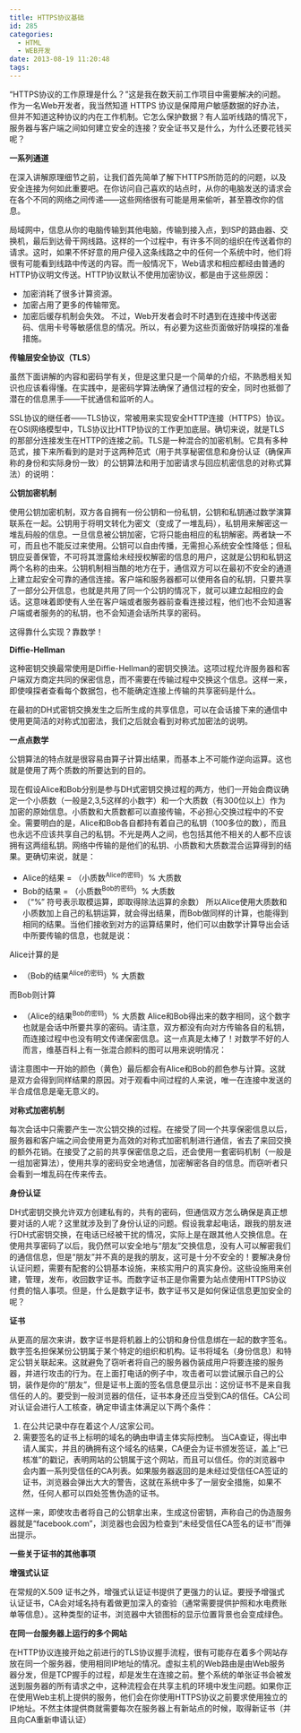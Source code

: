 ```yaml
---
title: HTTPS协议基础
id: 285
categories:
  - HTML
  - WEB开发
date: 2013-08-19 11:20:48
tags:
---
```


“HTTPS协议的工作原理是什么？”这是我在数天前工作项目中需要解决的问题。作为一名Web开发者，我当然知道 HTTPS 协议是保障用户敏感数据的好办法，但并不知道这种协议的内在工作机制。它怎么保护数据？有人监听线路的情况下，服务器与客户端之间如何建立安全的连接？安全证书又是什么，为什么还要花钱买呢？

**一系列通道**

在深入讲解原理细节之前，让我们首先简单了解下HTTPS所防范的的问题，以及安全连接为何如此重要吧。在你访问自己喜欢的站点时，从你的电脑发送的请求会在各个不同的网络之间传递——这些网络很有可能是用来偷听，甚至篡改你的信息。

局域网中，信息从你的电脑传输到其他电脑，传输到接入点，到ISP的路由器、交换机，最后到达骨干网线路。这样的一个过程中，有许多不同的组织在传送着你的请求。这时，如果不怀好意的用户侵入这条线路之中的任何一个系统中时，他们将很有可能看到线路中传送的内容。而一般情况下，Web请求和相应都经由普通的HTTP协议明文传送。HTTP协议默认不使用加密协议，都是由于这些原因：

*   加密消耗了很多计算资源。
*   加密占用了更多的传输带宽。
*   加密后缓存机制会失效。
不过，Web开发者会时不时遇到在连接中传送密码、信用卡号等敏感信息的情况。所以，有必要为这些页面做好防嗅探的准备措施。

**传输层安全协议（TLS）**

虽然下面讲解的内容和密码学有关，但是这里只是一个简单的介绍，不熟悉相关知识也应该看得懂。在实践中，是密码学算法确保了通信过程的安全，同时也抵御了潜在的信息黑手——干扰通信和监听的人。

SSL协议的继任者——TLS协议，常被用来实现安全HTTP连接（HTTPS）协议。在OSI网络模型中，TLS协议比HTTP协议的工作更加底层。确切来说，就是TLS的那部分连接发生在HTTP的连接之前。TLS是一种混合的加密机制。它具有多种范式，接下来所看到的是对于这两种范式（用于共享秘密信息和身份认证（确保声称的身份和实际身份一致）的公钥算法和用于加密请求与回应机密信息的对称式算法）的说明：

**公钥加密机制**

使用公钥加密机制，双方各自拥有一份公钥和一份私钥，公钥和私钥通过数学演算联系在一起。公钥用于将明文转化为密文（变成了一堆乱码），私钥用来解密这一堆乱码般的信息。一旦信息被公钥加密，它将只能由相应的私钥解密。两者缺一不可，而且也不能反过来使用。公钥可以自由传播，无需担心系统安全性降低；但私钥应妥善保管，不可将其泄露给未经授权解密的信息的用户，这就是公钥和私钥这两个名称的由来。公钥机制相当酷的地方在于，通信双方可以在最初不安全的通道上建立起安全可靠的通信连接。客户端和服务器都可以使用各自的私钥，只要共享了一部分公开信息，也就是共用了同一个公钥的情况下，就可以建立起相应的会话。这意味着即使有人坐在客户端或者服务器前查看连接过程，他们也不会知道客户端或者服务的的私钥，也不会知道会话所共享的密码。

这得靠什么实现？靠数学！

**Diffie-Hellman**

这种密钥交换最常使用是Diffie-Hellman的密钥交换法。这项过程允许服务器和客户端双方商定共同的保密信息，而不需要在传输过程中交换这个信息。这样一来，即使嗅探者查看每个数据包，也不能确定连接上传输的共享密码是什么。

在最初的DH式密钥交换发生之后所生成的共享信息，可以在会话接下来的通信中使用更简洁的对称式加密法，我们之后就会看到对称式加密法的说明。

**一点点数学**

公钥算法的特点就是很容易由算子计算出结果，而基本上不可能作逆向运算。这也就是使用了两个质数的所要达到的目的。

现在假设Alice和Bob分别是参与DH式密钥交换过程的两方，他们一开始会商议确定一个小质数（一般是2,3,5这样的小数字）和一个大质数（有300位以上）作为加密的原始信息。小质数和大质数都可以直接传输，不必担心交换过程中的不安全。需要明白的是，Alice和Bob各自都持有着自己的私钥（100多位的数），而且也永远不应该共享自己的私钥。不光是两人之间，也包括其他不相关的人都不应该拥有这两组私钥。网络中传输的是他们的私钥、小质数和大质数混合运算得到的结果。更确切来说，就是：

*   Alice的结果 = （小质数<sup>Alice的密码</sup>）% 大质数
*   Bob的结果 = （小质数<sup>Bob的密码</sup>）% 大质数
*   （“%” 符号表示取模运算，即取得除法运算的余数）
所以Alice使用大质数和小质数加上自己的私钥运算，就会得出结果，而Bob做同样的计算，也能得到相同的结果。当他们接收到对方的运算结果时，他们可以由数学计算导出会话中所要传输的信息，也就是说：

Alice计算的是

*   （Bob的结果<sup>Alice的密码</sup>）% 大质数

而Bob则计算

*   （Alice的结果<sup>Bob的密码</sup>）% 大质数
Alice和Bob得出来的数字相同，这个数字也就是会话中所要共享的密码。请注意，双方都没有向对方传输各自的私钥，而连接过程中也没有明文传递保密信息。这一点真是太棒了！对数学不好的人而言，维基百科上有一张混合颜料的图可以用来说明情况：

请注意图中一开始的颜色（黄色）最后都会有Alice和Bob的颜色参与计算。这就是双方会得到同样结果的原因。对于观看中间过程的人来说，唯一在连接中发送的半合成信息是毫无意义的。

**对称式加密机制**

每次会话中只需要产生一次公钥交换的过程。在接受了同一个共享保密信息以后，服务器和客户端之间会使用更为高效的对称式加密机制进行通信，省去了来回交换的额外花销。在接受了之前的共享保密信息之后，还会使用一套密码机制（一般是一组加密算法），使用共享的密码安全地通信，加密解密各自的信息。而窃听者只会看到一堆乱码在传来传去。

**身份认证**

DH式密钥交换允许双方创建私有的，共有的密码，但通信双方怎么确保是真正想要对话的人呢？这里就涉及到了身份认证的问题。假设我拿起电话，跟我的朋友进行DH式密钥交换，在电话已经被干扰的情况，实际上是在跟其他人交换信息。在使用共享密码了以后，我仍然可以安全地与“朋友”交换信息，没有人可以解密我们的通信信息，但是“朋友”并不真的是我的朋友，这可是十分不安全的！要解决身份认证问题，需要有配套的公钥基本设施，来核实用户的真实身份。这些设施用来创建，管理，发布，收回数字证书。而数字证书正是你需要为站点使用HTTPS协议付费的恼人事项。但是，什么是数字证书，数字证书又是如何保证信息更加安全的呢？

**证书**

从更高的层次来讲，数字证书是将机器上的公钥和身份信息绑在一起的数字签名。数字签名担保某份公钥属于某个特定的组织和机构。证书将域名（身份信息）和特定公钥关联起来。这就避免了窃听者将自己的服务器伪装成用户将要连接的服务器，并进行攻击的行为。在上面打电话的例子中，攻击者可以尝试展示自己的公钥，装作是你的“朋友”，但是证书上面的签名信息便显示出：这份证书不是来自我信任的人的。要受到一般浏览器的信任，证书本身还应当受到CA的信任。CA公司对认证会进行人工核查，确定申请主体满足以下两个条件：

1.   在公共记录中存在着这个人/这家公司。
2.  需要签名的证书上标明的域名的确由申请主体实际控制。
当CA查证，得出申请人属实，并且的确拥有这个域名的结果，CA便会为证书颁发签证，盖上“已核准”的戳记，表明网站的公钥属于这个网站，而且可以信任。你的浏览器中会内置一系列受信任的CA列表。如果服务器返回的是未经过受信任CA签证的证书，浏览器会弹出大大的警告，这就在系统中多了一层安全措施，如果不然，任何人都可以四处签售伪造的证书。

这样一来，即使攻击者将自己的公钥拿出来，生成这份密钥，声称自己的伪造服务器就是“facebook.com”，浏览器也会因为检查到“未经受信任CA签名的证书”而弹出提示。

**一些关于证书的其他事项**

**增强式认证**

在常规的X.509 证书之外，增强式认证证书提供了更强力的认证。要授予增强式认证证书，CA会对域名持有着做更加深入的查验（通常需要提供护照和水电费账单等信息）。这种类型的证书，浏览器中大锁图标的显示位置背景也会变成绿色。

**在同一台服务器上运行的多个网站**

在HTTP协议连接开始之前进行的TLS协议握手流程，很有可能存在着多个网站存放在同一个服务器，使用相同IP地址的情况。虚拟主机的Web路由是由Web服务器分发，但是TCP握手的过程，却是发生在连接之前。整个系统的单张证书会被发送到服务器的所有请求之中，这种流程会在共享主机的环境中发生问题。如果你正在使用Web主机上提供的服务，他们会在你使用HTTPS协议之前要求使用独立的IP地址。不然主体提供商就需要每次在服务器上有新站点的时候，取得新证书（并且向CA重新申请认证）